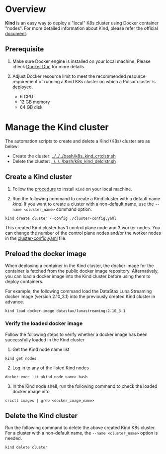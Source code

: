 # Overview

**Kind** is an easy way to deploy a "local" K8s cluster using Docker container "nodes". For more detailed information about Kind, please refer the official [document](https://kind.sigs.k8s.io/).

## Prerequisite

1. Make sure Docker engine is installed on your local machine. Please check [Docker Doc](https://docs.docker.com/engine/install/) for more details.

2. Adjust Docker resource limit to meet the recommended resource requirement of running a Kind K8s cluster on which a Pulsar cluster is deployed.
    * 6 CPU
    * 12 GB memory
    * 64 GB disk 

# Manage the Kind cluster

The automation scripts to create and delete a Kind (K8s) cluster are as below:
* Create the cluster: [../../../bash/k8s_kind_crtclstr.sh](../../../bash/k8s_kind_crtclstr.sh)
* Delete the cluster: [../../../bash/k8s_kind_delclstr.sh](../../../bash/k8s_kind_delclstr.sh)

## Create a Kind cluster

1. Follow the [procedure](https://kind.sigs.k8s.io/docs/user/quick-start/#installation) to install `Kind` on your local machine.

2. Run the following command to create a Kind cluster with a default name *kind*. If you want to create a cluster with a non-default name, use the `--name <cluster_name>` command option.
```
kind create cluster --config ./cluster-config.yaml
```

This created Kind cluster has 1 control plane node and 3 worker nodes. You can change the number of the control plane nodes and/or the worker nodes in the [cluster-config.yaml](cluster-config.yaml) file.

## Preload the docker image 

When deploying a container in the Kind cluster, the docker image for the container is fetched from the public docker image repository. Alternatively, you can load a docker image into the Kind cluster before using them to deploy containers. 

For example, the following command load the DataStax Luna Streaming docker image (version 2.10_3.1) into the previously created Kind cluster in advance.
```
kind load docker-image datastax/lunastreaming:2.10_3.1
```

### Verify the loaded docker image

Follow the following steps to verify whether a docker image has been successfully loaded in the Kind cluster

1. Get the Kind node name list
```
kind get nodes
```

2. Log in to any of the listed Kind nodes
```
docker exec -it <kind_node_name> bash
```

3. In the Kind node shell, run the following command to check the loaded docker image info
```
crictl images | grep <docker_image_name>
```

## Delete the Kind cluster

Run the following command to delete the above created Kind K8s cluster. For a cluster with a non-default name, the `--name <cluster_name>` option is needed.
```
kind delete cluster
```